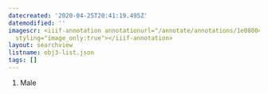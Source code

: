```yaml
---
datecreated: '2020-04-25T20:41:19.495Z'
datemodified: ''
imagescr: <iiif-annotation annotationurl="/annotate/annotations/1e080040-8735-11ea-b464-5254008afee6.json"
  styling="image_only:true"></iiif-annotation>
layout: searchview
listname: obj3-list.json
tags: []
---
```

1. Male